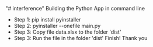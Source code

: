 "# interference" 
Building the Python App in command line
- Step 1: pip install pyinstaller
- Step 2: pyinstaller --onefile main.py
- Step 3: Copy file data.xlsx to the folder 'dist'
- Step 3: Run the file in the folder 'dist'
Finish! Thank you
